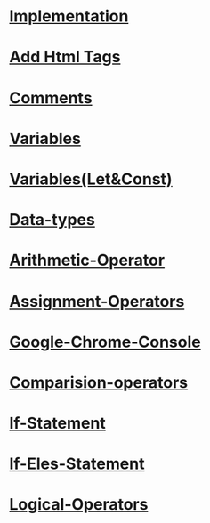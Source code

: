 # [Implementation](./md/implementation.md)
# [Add Html Tags](./md/AddHtmlTags.md)
# [Comments](./md/Comments.md)
# [Variables](./md/variables.md)
# [Variables(Let&Const)](./md/variables(let%26const).md)
# [Data-types](./md/data-type.md)
# [Arithmetic-Operator](./md/arithmetic-operators.md)
# [Assignment-Operators](./md/assignment-operators.md)
# [Google-Chrome-Console](./md/google-chrome-console.md)
# [Comparision-operators](./md/comparision-operators.md)
# [If-Statement](./md/if-statement.md)
# [If-Eles-Statement](./md/if-else-statement.md)
# [Logical-Operators](./md/logical-operators.md)
